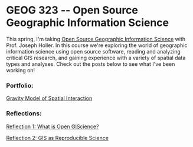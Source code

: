 # GEOG 323 -- Open Source Geographic Information Science

This spring, I'm taking [Open Source Geographic Information Science](https://gis4dev.github.io/) with Prof. Joseph Holler. In this course we're exploring the world of geographic information science using open source software, reading and analyzing critical GIS research, and gaining experience with a variety of spatial data types and analyses. Check out the posts below to see what I've been working on!

### Portfolio:

[Gravity Model of Spatial Interaction](portfolio/gravity/gravity.md)

### Reflections:

[Reflection 1: What is Open GIScience?](reflections/reflection1.md)

[Reflection 2: GIS as Reproducible Science](reflections/reflection2.md)
